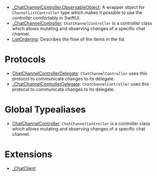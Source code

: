 
  - [\_ChatChannelController.ObservableObject](/_ChatChannelController_ObservableObject):
    A wrapper object for `ChannelListController` type which makes it possible to use the controller comfortably in SwiftUI.
  - [\_ChatChannelController](/_ChatChannelController):
    `ChatChannelController` is a controller class which allows mutating and observing changes of a specific chat channel.
  - [ListOrdering](/ListOrdering):
    Describes the flow of the items in the list

# Protocols

  - [ChatChannelControllerDelegate](/ChatChannelControllerDelegate):
    `ChatChannelController` uses this protocol to communicate changes to its delegate.
  - [\_ChatChannelControllerDelegate](/_ChatChannelControllerDelegate):
    `ChatChannelController` uses this protocol to communicate changes to its delegate.

# Global Typealiases

  - [ChatChannelController](/ChatChannelController):
    `ChatChannelController` is a controller class which allows mutating and observing changes of a specific chat channel.

# Extensions

  - [\_ChatClient](/_ChatClient)
